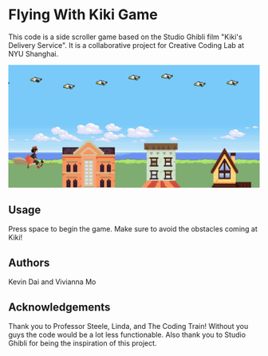 # Flying With Kiki Game

This code is a side scroller game based on the Studio Ghibli film "Kiki's Delivery Service". It is a collaborative project for Creative Coding Lab at NYU Shanghai.

![](images/Screenshot.png)

## Usage

Press space to begin the game. Make sure to avoid the obstacles coming at Kiki!

## Authors

Kevin Dai and Vivianna Mo

## Acknowledgements

Thank you to Professor Steele, Linda, and The Coding Train! Without you guys the code would be a lot less functionable.
Also thank you to Studio Ghibli for being the inspiration of this project.

